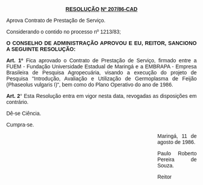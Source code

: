 <BODY>

<B><U><FONT FACE="Arial"><P ALIGN="CENTER">RESOLU&Ccedil;&Atilde;O</U> <U>Nº 207/86-CAD</P>
</B></U><P ALIGN="JUSTIFY">Aprova Contrato de Presta&ccedil;&atilde;o de Servi&ccedil;o.</P>
<P ALIGN="JUSTIFY">Considerando o contido no processo nº 1213/83;</P>
<P ALIGN="JUSTIFY"></P>
<B><P ALIGN="JUSTIFY">O CONSELHO DE ADMINISTRA&Ccedil;&Atilde;O APROVOU E EU, REITOR, SANCIONO A SEGUINTE RESOLU&Ccedil;&Atilde;O:</P>
</B><P ALIGN="JUSTIFY"></P>
<B><P ALIGN="JUSTIFY">Art. 1º</B> Fica aprovado o Contrato de Presta&ccedil;&atilde;o de Servi&ccedil;o, firmado entre a FUEM - Funda&ccedil;&atilde;o Universidade Estadual de Maring&aacute;  e a EMBRAPA - Empresa Brasileira de Pesquisa Agropecu&aacute;ria, visando  a execu&ccedil;&atilde;o do projeto de Pesquisa "Introdu&ccedil;&atilde;o, Avalia&ccedil;&atilde;o e Utiliza&ccedil;&atilde;o de Germoplasma de Feij&atilde;o (Phaseolus vulgaris I)", bem como do Plano Operativo do ano de 1986.</P>
<B><P ALIGN="JUSTIFY">Art. 2</B>°  Esta Resolu&ccedil;&atilde;o entra em vigor nesta data, revogadas as disposi&ccedil;&otilde;es em contr&aacute;rio.</P>
<P ALIGN="JUSTIFY">D&ecirc;-se Ci&ecirc;ncia. </P>
<P ALIGN="JUSTIFY">Cumpra-se.</P>
<P ALIGN="JUSTIFY"></P><DIR>
<DIR>
<DIR>
<DIR>
<DIR>
<DIR>
<DIR>
<DIR>
<DIR>
<DIR>

<P ALIGN="JUSTIFY">Maring&aacute;, 11 de agosto de 1986.</P>
<P ALIGN="JUSTIFY"></P>
<P ALIGN="JUSTIFY">Paulo Roberto Pereira de Souza.</P>
<P ALIGN="JUSTIFY">Reitor </P>
<P ALIGN="JUSTIFY"></P></DIR>
</DIR>
</DIR>
</DIR>
</DIR>
</DIR>
</DIR>
</DIR>
</DIR>
</DIR>
</FONT></BODY>
